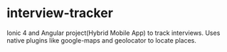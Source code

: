 # interview-tracker
Ionic 4 and Angular project(Hybrid Mobile App) to track interviews.
Uses native plugins like google-maps and geolocator to locate places.
